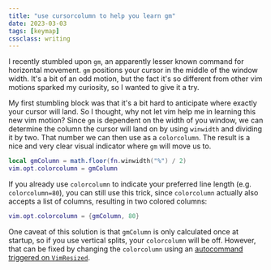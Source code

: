 ```yaml
---
title: "use cursorcolumn to help you learn gm"
date: 2023-03-03
tags: [keymap]
cssclass: writing
---
```


I recently stumbled upon `gm`, an apparently lesser known command for horizontal movement. `gm` positions your cursor in the middle of the window width. It's a bit of an odd motion, but the fact it's so different from other vim motions sparked my curiosity, so I wanted to give it a try.

My first stumbling block was that it's a bit hard to anticipate where exactly your cursor will land. So I thought, why not let vim help me in learning this new vim motion? Since `gm` is dependent on the width of you window, we can determine the column the cursor will land on by using `winwidth` and dividing it by two. That number we can then use as a `colorcolumn`. The result is a nice and very clear visual indicator where `gm` will move us to.

```lua
local gmColumn = math.floor(fn.winwidth("%") / 2) 
vim.opt.colorcolumn = gmColumn
```

If you already use `colorcolumn` to indicate your preferred line length (e.g. `colorcolumn=80`), you can still use this trick, since `colorcolumn` actually also accepts a list of columns, resulting in two colored columns:

```lua
vim.opt.colorcolumn = {gmColumn, 80}
```

One caveat of this solution is that `gmColumn` is only calculated once at startup, so if you use vertical splits, your `colorcolumn` will be off. However, that can be fixed by changing the `colorcolumn` using an [autocommand triggered on `VimResized`](https://neovim.io/doc/user/autocmd.html#VimResized).